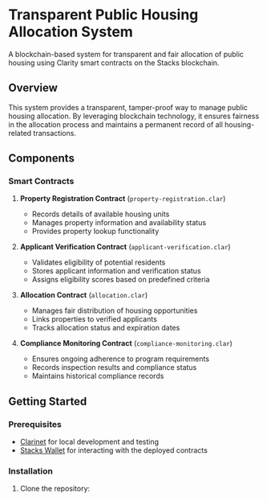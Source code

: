 # Transparent Public Housing Allocation System

A blockchain-based system for transparent and fair allocation of public housing using Clarity smart contracts on the Stacks blockchain.

## Overview

This system provides a transparent, tamper-proof way to manage public housing allocation. By leveraging blockchain technology, it ensures fairness in the allocation process and maintains a permanent record of all housing-related transactions.

## Components

### Smart Contracts

1. **Property Registration Contract** (`property-registration.clar`)
    - Records details of available housing units
    - Manages property information and availability status
    - Provides property lookup functionality

2. **Applicant Verification Contract** (`applicant-verification.clar`)
    - Validates eligibility of potential residents
    - Stores applicant information and verification status
    - Assigns eligibility scores based on predefined criteria

3. **Allocation Contract** (`allocation.clar`)
    - Manages fair distribution of housing opportunities
    - Links properties to verified applicants
    - Tracks allocation status and expiration dates

4. **Compliance Monitoring Contract** (`compliance-monitoring.clar`)
    - Ensures ongoing adherence to program requirements
    - Records inspection results and compliance status
    - Maintains historical compliance records

## Getting Started

### Prerequisites

- [Clarinet](https://github.com/hirosystems/clarinet) for local development and testing
- [Stacks Wallet](https://www.hiro.so/wallet) for interacting with the deployed contracts

### Installation

1. Clone the repository:
